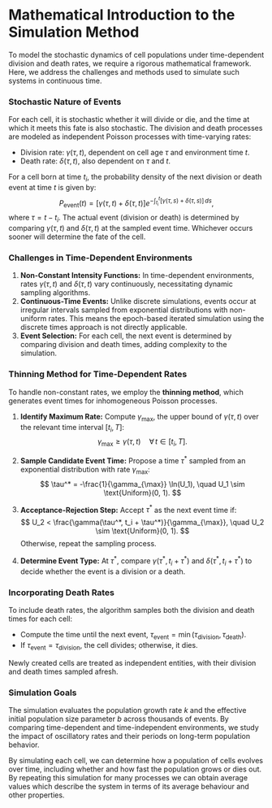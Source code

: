 # Mathematical Introduction to the Simulation Method

To model the stochastic dynamics of cell populations under time-dependent division and death rates, we require a rigorous mathematical framework. Here, we address the challenges and methods used to simulate such systems in continuous time.

### Stochastic Nature of Events

For each cell, it is stochastic whether it will divide or die, and the time at which it meets this fate is also stochastic. The division and death processes are modeled as independent Poisson processes with time-varying rates:
- Division rate: $\gamma(\tau, t)$, dependent on cell age $\tau$ and environment time $t$.
- Death rate: $\delta(\tau, t)$, also dependent on $\tau$ and $t$.

For a cell born at time $t_i$, the probability density of the next division or death event at time $t$ is given by:
$$
P_{\text{event}}(t) = \left[\gamma(\tau, t) + \delta(\tau, t)\right] e^{-\int_{t_i}^{t} \left[\gamma(\tau, s) + \delta(\tau, s)\right] \, ds},
$$
where $\tau = t - t_i$. The actual event (division or death) is determined by comparing $\gamma(\tau, t)$ and $\delta(\tau, t)$ at the sampled event time. Whichever occurs sooner will determine the fate of the cell.

### Challenges in Time-Dependent Environments

1. **Non-Constant Intensity Functions:** In time-dependent environments, rates $\gamma(\tau, t)$ and $\delta(\tau, t)$ vary continuously, necessitating dynamic sampling algorithms.
2. **Continuous-Time Events:** Unlike discrete simulations, events occur at irregular intervals sampled from exponential distributions with non-uniform rates. This means the epoch-based iterated simulation using the discrete times approach is not directly applicable.
3. **Event Selection:** For each cell, the next event is determined by comparing division and death times, adding complexity to the simulation.

### Thinning Method for Time-Dependent Rates

To handle non-constant rates, we employ the **thinning method**, which generates event times for inhomogeneous Poisson processes.

1. **Identify Maximum Rate:**
   Compute $\gamma_{\max}$, the upper bound of $\gamma(\tau, t)$ over the relevant time interval $[t_i, T]$:
   $$
   \gamma_{\max} \geq \gamma(\tau, t) \quad \forall \, t \in [t_i, T].
   $$

2. **Sample Candidate Event Time:**
   Propose a time $\tau^*$ sampled from an exponential distribution with rate $\gamma_{\max}$:
   $$
   \tau^* = -\frac{1}{\gamma_{\max}} \ln(U_1), \quad U_1 \sim \text{Uniform}(0, 1).
   $$

3. **Acceptance-Rejection Step:**
   Accept $\tau^*$ as the next event time if:
   $$
   U_2 < \frac{\gamma(\tau^*, t_i + \tau^*)}{\gamma_{\max}}, \quad U_2 \sim \text{Uniform}(0, 1).
   $$
   Otherwise, repeat the sampling process.

4. **Determine Event Type:**
   At $\tau^*$, compare $\gamma(\tau^*, t_i + \tau^*)$ and $\delta(\tau^*, t_i + \tau^*)$ to decide whether the event is a division or a death.

### Incorporating Death Rates

To include death rates, the algorithm samples both the division and death times for each cell:
- Compute the time until the next event, $\tau_{\text{event}} = \min(\tau_{\text{division}}, \tau_{\text{death}})$.
- If $\tau_{\text{event}} = \tau_{\text{division}}$, the cell divides; otherwise, it dies.

Newly created cells are treated as independent entities, with their division and death times sampled afresh.

### Simulation Goals

The simulation evaluates the population growth rate $k$ and the effective initial population size parameter $b$ across thousands of events. By comparing time-dependent and time-independent environments, we study the impact of oscillatory rates and their periods on long-term population behavior. 

By simulating each cell, we can determine how a population of cells evolves over time, including whether and how fast the population grows or dies out. By repeating this simulation for many processes we can obtain average values which describe the system in terms of its average behaviour and other properties.